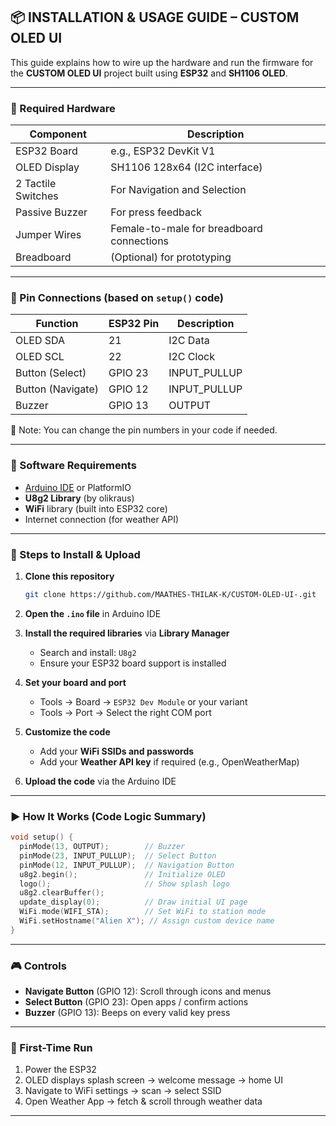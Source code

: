 ## 📦 INSTALLATION & USAGE GUIDE – **CUSTOM OLED UI**

This guide explains how to wire up the hardware and run the firmware for the **CUSTOM OLED UI** project built using **ESP32** and **SH1106 OLED**.

---

### 🧰 Required Hardware

| Component          | Description                               |
| ------------------ | ----------------------------------------- |
| ESP32 Board        | e.g., ESP32 DevKit V1                     |
| OLED Display       | SH1106 128x64 (I2C interface)             |
| 2 Tactile Switches | For Navigation and Selection              |
| Passive Buzzer     | For press feedback                        |
| Jumper Wires       | Female-to-male for breadboard connections |
| Breadboard         | (Optional) for prototyping                |

---

### 🧠 Pin Connections (based on `setup()` code)

| Function          | ESP32 Pin | Description   |
| ----------------- | --------- | ------------- |
| OLED SDA          | 21        | I2C Data      |
| OLED SCL          | 22        | I2C Clock     |
| Button (Select)   | GPIO 23   | INPUT\_PULLUP |
| Button (Navigate) | GPIO 12   | INPUT\_PULLUP |
| Buzzer            | GPIO 13   | OUTPUT        |

📌 Note: You can change the pin numbers in your code if needed.

---

### 🧪 Software Requirements

* [Arduino IDE](https://www.arduino.cc/en/software) or PlatformIO
* **U8g2 Library** (by olikraus)
* **WiFi** library (built into ESP32 core)
* Internet connection (for weather API)

---

### 🔧 Steps to Install & Upload

1. **Clone this repository**

   ```bash
   git clone https://github.com/MAATHES-THILAK-K/CUSTOM-OLED-UI-.git
   ```

2. **Open the `.ino` file** in Arduino IDE

3. **Install the required libraries** via **Library Manager**

   * Search and install: `U8g2`
   * Ensure your ESP32 board support is installed

4. **Set your board and port**

   * Tools → Board → `ESP32 Dev Module` or your variant
   * Tools → Port → Select the right COM port

5. **Customize the code**

   * Add your **WiFi SSIDs and passwords**
   * Add your **Weather API key** if required (e.g., OpenWeatherMap)

6. **Upload the code** via the Arduino IDE

---

### ▶️ How It Works (Code Logic Summary)

```cpp
void setup() {
  pinMode(13, OUTPUT);        // Buzzer
  pinMode(23, INPUT_PULLUP);  // Select Button
  pinMode(12, INPUT_PULLUP);  // Navigation Button
  u8g2.begin();               // Initialize OLED
  logo();                     // Show splash logo
  u8g2.clearBuffer();
  update_display(0);          // Draw initial UI page
  WiFi.mode(WIFI_STA);        // Set WiFi to station mode
  WiFi.setHostname("Alien X"); // Assign custom device name
}
```

---

### 🎮 Controls

* **Navigate Button** (GPIO 12): Scroll through icons and menus
* **Select Button** (GPIO 23): Open apps / confirm actions
* **Buzzer** (GPIO 13): Beeps on every valid key press

---

### 🧪 First-Time Run

1. Power the ESP32
2. OLED displays splash screen → welcome message → home UI
3. Navigate to WiFi settings → scan → select SSID
4. Open Weather App → fetch & scroll through weather data

---

